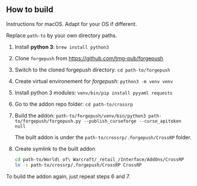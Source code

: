 ## How to build

Instructions for macOS. Adapt for your OS if different.

Replace `path-to` by your own directory paths.

1. Install **python 3**: `brew install python3`
2. Clone `forgepush` from https://github.com/tmg-pub/forgepush
3. Switch to the cloned forgepush directory: `cd path-to/forgepush`
4. Create virtual environement for *forgepush*: `python3 -m venv venv`
5. Install python 3 modules: `venv/bin/pip install pyyaml requests`
6. Go to the addon repo folder: `cd path-to/crossrp`
7. Build the addon: `path-to/forgepush/venv/bin/python3 path-to/forgepush/forgepush.py --publish_curseforge --curse_apitoken null`

	The built addon is under the `path-to/crossrp/.forgepush/CrossRP` folder.

8. Create symlink to the built addon
	```bash
	cd path-to/World\ of\ Warcraft/_retail_/Interface/AddOns/CrossRP
	ln -s path-to/crossrp/.forgepush/CrossRP CrossRP
	````

To build the addon again, just repeat steps 6 and 7.